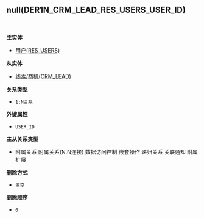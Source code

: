 ## null(DER1N_CRM_LEAD_RES_USERS_USER_ID) <!-- {docsify-ignore-all} -->



<br>
<p class="panel-title"><b>主实体</b></p>

* [用户(RES_USERS)](module/base/res_users)

<p class="panel-title"><b>从实体</b></p>

* [线索/商机(CRM_LEAD)](module/crm/crm_lead)

<p class="panel-title"><b>关系类型</b></p>

* `1:N关系`

<p class="panel-title"><b>外键属性</b></p>

* `USER_ID`

<p class="panel-title"><b>主从关系类型</b></p>

* <i class="fa fa-square"/></i> 附属关系 <i class="fa fa-square"/></i> 附属关系(N:N连接) <i class="fa fa-square"/></i> 数据访问控制 <i class="fa fa-square"/></i> 嵌套操作 <i class="fa fa-square"/></i> 递归关系 <i class="fa fa-square"/></i> 关联通知 <i class="fa fa-square"/></i> 附属扩展

<p class="panel-title"><b>删除方式</b></p>

* `置空`

<p class="panel-title"><b>删除顺序</b></p>

* `0`
